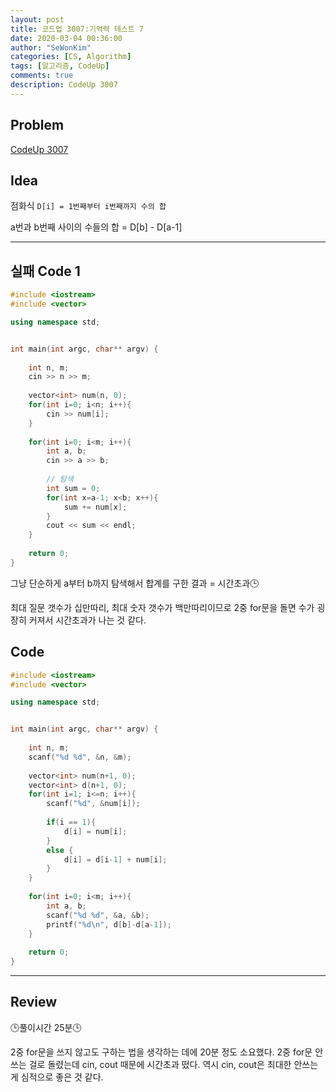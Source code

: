 ```yaml
---
layout: post
title: 코드업 3007:기억력 테스트 7
date: 2020-03-04 00:36:00
author: "SeWonKim"
categories: [CS, Algorithm]
tags: [알고리즘, CodeUp]
comments: true
description: CodeUp 3007
---
```


## Problem

[CodeUp 3007](https://codeup.kr/problem.php?id=3007)

## Idea

점화식 `D[i] = 1번째부터 i번째까지 수의 합`

a번과 b번째 사이의 수들의 합 = D[b] - D[a-1]

---


## 실패 Code 1
```cpp
#include <iostream>
#include <vector>

using namespace std;


int main(int argc, char** argv) {
	
	int n, m;
	cin >> n >> m;
	
	vector<int> num(n, 0);
	for(int i=0; i<n; i++){
		cin >> num[i];
	}
	
	for(int i=0; i<m; i++){
		int a, b;
		cin >> a >> b;
		
		// 탐색
		int sum = 0;
		for(int x=a-1; x<b; x++){
			sum += num[x];
		}
		cout << sum << endl;
	}
	
	return 0;
}
```

그냥 단순하게 a부터 b까지 탐색해서 합계를 구한 결과 = 시간초과🕒

최대 질문 갯수가 십만따리, 최대 숫자 갯수가 백만따리이므로 2중 for문을 돌면 수가 굉장히 커져서 시간초과가 나는 것 같다.

## Code 
```cpp
#include <iostream>
#include <vector>

using namespace std;


int main(int argc, char** argv) {
	
	int n, m;
	scanf("%d %d", &n, &m);
	
	vector<int> num(n+1, 0);
	vector<int> d(n+1, 0);
	for(int i=1; i<=n; i++){
		scanf("%d", &num[i]);
		
		if(i == 1){
			d[i] = num[i];
		}
		else {
			d[i] = d[i-1] + num[i];
		}
	}
	
	for(int i=0; i<m; i++){
		int a, b;
		scanf("%d %d", &a, &b);
		printf("%d\n", d[b]-d[a-1]);
	}
	
	return 0;
}
```
---


## Review

🕒풀이시간 25분🕒 

2중 for문을 쓰지 않고도 구하는 법을 생각하는 데에 20분 정도 소요했다. 2중 for문 안쓰는 걸로 돌렸는데 cin, cout 때문에 시간초과 떴다. 역시 cin, cout은 최대한 안쓰는게 심적으로 좋은 것 같다.
